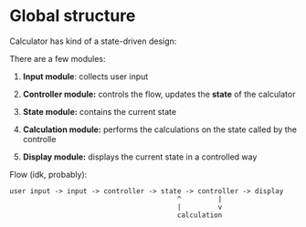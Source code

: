 # Global structure

Calculator has kind of a state-driven design:

There are a few modules:

1. **Input module**: collects user input

2. **Controller module:** controls the flow, updates the **state** of the calculator

3. **State module:** contains the current state

4. **Calculation module:** performs the calculations on the state called by the controlle

5. **Display module:** displays the current state in a controlled way


Flow (idk, probably):

```
user input -> input -> controller -> state -> controller -> display
                                         ^         |
                                         |         v
                                         calculation
```